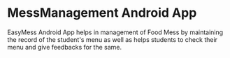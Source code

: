 # MessManagement Android App

EasyMess Android App helps in management of  Food Mess by maintaining the record of the student's menu as well as helps students to check their menu and give feedbacks for the same.
